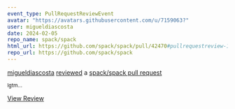 ```yaml
---
event_type: PullRequestReviewEvent
avatar: "https://avatars.githubusercontent.com/u/7159063?"
user: migueldiascosta
date: 2024-02-05
repo_name: spack/spack
html_url: https://github.com/spack/spack/pull/42470#pullrequestreview-1861694072
repo_url: https://github.com/spack/spack
---
```


<a href='https://github.com/migueldiascosta' target='_blank'>migueldiascosta</a> <a href='https://github.com/spack/spack/pull/42470#pullrequestreview-1861694072' target='_blank'>reviewed</a> a <a href='https://github.com/spack/spack/pull/42470' target='_blank'>spack/spack pull request</a>

<small>lgtm...</small>

<a href='https://github.com/spack/spack/pull/42470#pullrequestreview-1861694072' target='_blank'>View Review</a>